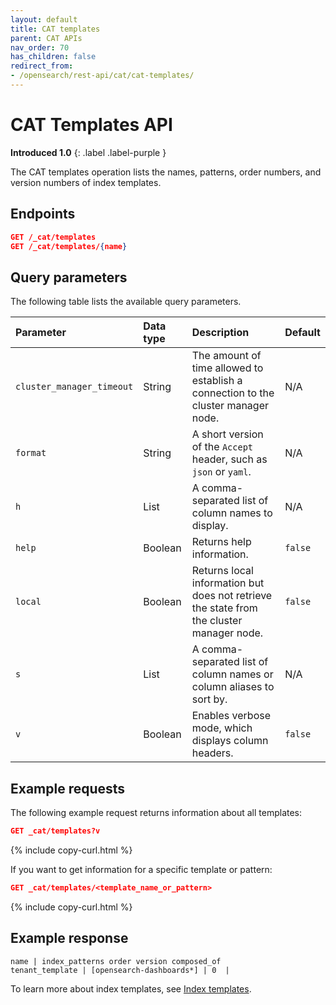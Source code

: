 ```yaml
---
layout: default
title: CAT templates
parent: CAT APIs
nav_order: 70
has_children: false
redirect_from:
- /opensearch/rest-api/cat/cat-templates/
---
```


# CAT Templates API
**Introduced 1.0**
{: .label .label-purple }

The CAT templates operation lists the names, patterns, order numbers, and version numbers of index templates.


<!-- spec_insert_start
api: cat.templates
component: endpoints
-->
## Endpoints
```json
GET /_cat/templates
GET /_cat/templates/{name}
```
<!-- spec_insert_end -->


<!-- spec_insert_start
api: cat.templates
component: query_parameters
columns: Parameter, Data type, Description, Default
include_deprecated: false
-->
## Query parameters

The following table lists the available query parameters.

| Parameter | Data type | Description | Default |
| :--- | :--- | :--- | :--- |
| `cluster_manager_timeout` | String | The amount of time allowed to establish a connection to the cluster manager node. | N/A |
| `format` | String | A short version of the `Accept` header, such as `json` or `yaml`. | N/A |
| `h` | List | A comma-separated list of column names to display. | N/A |
| `help` | Boolean | Returns help information. | `false` |
| `local` | Boolean | Returns local information but does not retrieve the state from the cluster manager node. | `false` |
| `s` | List | A comma-separated list of column names or column aliases to sort by. | N/A |
| `v` | Boolean | Enables verbose mode, which displays column headers. | `false` |

<!-- spec_insert_end -->

## Example requests

The following example request returns information about all templates:

```json
GET _cat/templates?v
```
{% include copy-curl.html %}

If you want to get information for a specific template or pattern:

```json
GET _cat/templates/<template_name_or_pattern>
```
{% include copy-curl.html %}


## Example response

```
name | index_patterns order version composed_of
tenant_template | [opensearch-dashboards*] | 0  |    
```

To learn more about index templates, see [Index templates]({{site.url}}{{site.baseurl}}/opensearch/index-templates).
